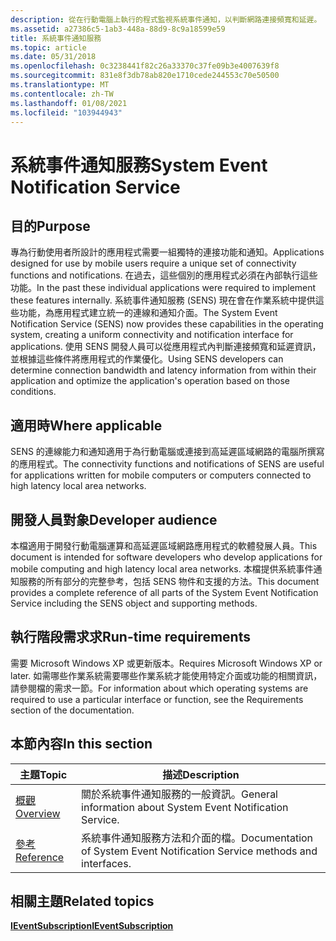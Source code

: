 ```yaml
---
description: 從在行動電腦上執行的程式監視系統事件通知，以判斷網路連接頻寬和延遲。 撰寫適用于行動計算和高延遲 Lan 的優化應用程式。
ms.assetid: a27386c5-1ab3-448a-88d9-8c9a18599e59
title: 系統事件通知服務
ms.topic: article
ms.date: 05/31/2018
ms.openlocfilehash: 0c3238441f82c26a33370c37fe09b3e4007639f8
ms.sourcegitcommit: 831e8f3db78ab820e1710cede244553c70e50500
ms.translationtype: MT
ms.contentlocale: zh-TW
ms.lasthandoff: 01/08/2021
ms.locfileid: "103944943"
---
```

# <a name="system-event-notification-service"></a><span data-ttu-id="35b63-104">系統事件通知服務</span><span class="sxs-lookup"><span data-stu-id="35b63-104">System Event Notification Service</span></span>

## <a name="purpose"></a><span data-ttu-id="35b63-105">目的</span><span class="sxs-lookup"><span data-stu-id="35b63-105">Purpose</span></span>

<span data-ttu-id="35b63-106">專為行動使用者所設計的應用程式需要一組獨特的連接功能和通知。</span><span class="sxs-lookup"><span data-stu-id="35b63-106">Applications designed for use by mobile users require a unique set of connectivity functions and notifications.</span></span> <span data-ttu-id="35b63-107">在過去，這些個別的應用程式必須在內部執行這些功能。</span><span class="sxs-lookup"><span data-stu-id="35b63-107">In the past these individual applications were required to implement these features internally.</span></span> <span data-ttu-id="35b63-108">系統事件通知服務 (SENS) 現在會在作業系統中提供這些功能，為應用程式建立統一的連線和通知介面。</span><span class="sxs-lookup"><span data-stu-id="35b63-108">The System Event Notification Service (SENS) now provides these capabilities in the operating system, creating a uniform connectivity and notification interface for applications.</span></span> <span data-ttu-id="35b63-109">使用 SENS 開發人員可以從應用程式內判斷連接頻寬和延遲資訊，並根據這些條件將應用程式的作業優化。</span><span class="sxs-lookup"><span data-stu-id="35b63-109">Using SENS developers can determine connection bandwidth and latency information from within their application and optimize the application's operation based on those conditions.</span></span>

## <a name="where-applicable"></a><span data-ttu-id="35b63-110">適用時</span><span class="sxs-lookup"><span data-stu-id="35b63-110">Where applicable</span></span>

<span data-ttu-id="35b63-111">SENS 的連線能力和通知適用于為行動電腦或連接到高延遲區域網路的電腦所撰寫的應用程式。</span><span class="sxs-lookup"><span data-stu-id="35b63-111">The connectivity functions and notifications of SENS are useful for applications written for mobile computers or computers connected to high latency local area networks.</span></span>

## <a name="developer-audience"></a><span data-ttu-id="35b63-112">開發人員對象</span><span class="sxs-lookup"><span data-stu-id="35b63-112">Developer audience</span></span>

<span data-ttu-id="35b63-113">本檔適用于開發行動電腦運算和高延遲區域網路應用程式的軟體發展人員。</span><span class="sxs-lookup"><span data-stu-id="35b63-113">This document is intended for software developers who develop applications for mobile computing and high latency local area networks.</span></span> <span data-ttu-id="35b63-114">本檔提供系統事件通知服務的所有部分的完整參考，包括 SENS 物件和支援的方法。</span><span class="sxs-lookup"><span data-stu-id="35b63-114">This document provides a complete reference of all parts of the System Event Notification Service including the SENS object and supporting methods.</span></span>

## <a name="run-time-requirements"></a><span data-ttu-id="35b63-115">執行階段需求求</span><span class="sxs-lookup"><span data-stu-id="35b63-115">Run-time requirements</span></span>

<span data-ttu-id="35b63-116">需要 Microsoft Windows XP 或更新版本。</span><span class="sxs-lookup"><span data-stu-id="35b63-116">Requires Microsoft Windows XP or later.</span></span> <span data-ttu-id="35b63-117">如需哪些作業系統需要哪些作業系統才能使用特定介面或功能的相關資訊，請參閱檔的需求一節。</span><span class="sxs-lookup"><span data-stu-id="35b63-117">For information about which operating systems are required to use a particular interface or function, see the Requirements section of the documentation.</span></span>

## <a name="in-this-section"></a><span data-ttu-id="35b63-118">本節內容</span><span class="sxs-lookup"><span data-stu-id="35b63-118">In this section</span></span>



| <span data-ttu-id="35b63-119">主題</span><span class="sxs-lookup"><span data-stu-id="35b63-119">Topic</span></span>                                                              | <span data-ttu-id="35b63-120">描述</span><span class="sxs-lookup"><span data-stu-id="35b63-120">Description</span></span>                                                                           |
|--------------------------------------------------------------------|---------------------------------------------------------------------------------------|
| [<span data-ttu-id="35b63-121">概觀</span><span class="sxs-lookup"><span data-stu-id="35b63-121">Overview</span></span>](about-system-event-notification-service.md)<br/> | <span data-ttu-id="35b63-122">關於系統事件通知服務的一般資訊。</span><span class="sxs-lookup"><span data-stu-id="35b63-122">General information about System Event Notification Service.</span></span><br/>               |
| [<span data-ttu-id="35b63-123">參考</span><span class="sxs-lookup"><span data-stu-id="35b63-123">Reference</span></span>](sens-reference.md)<br/>                         | <span data-ttu-id="35b63-124">系統事件通知服務方法和介面的檔。</span><span class="sxs-lookup"><span data-stu-id="35b63-124">Documentation of System Event Notification Service methods and interfaces.</span></span><br/> |



 

## <a name="related-topics"></a><span data-ttu-id="35b63-125">相關主題</span><span class="sxs-lookup"><span data-stu-id="35b63-125">Related topics</span></span>

<dl> <dt>

[<span data-ttu-id="35b63-126">**IEventSubscription**</span><span class="sxs-lookup"><span data-stu-id="35b63-126">**IEventSubscription**</span></span>](/windows/win32/api/eventsys/nn-eventsys-ieventsubscription)
</dt> </dl>

 

 
